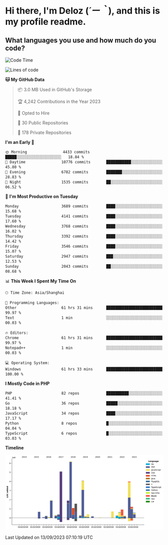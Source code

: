 # **Hi there, I'm Deloz (*´ー｀*), and this is my profile readme.**

## **What languages you use and how much do you code?**

<!--START_SECTION:waka-->
![Code Time](http://img.shields.io/badge/Code%20Time-2%2C380%20hrs%2050%20mins-blue)

![Lines of code](https://img.shields.io/badge/From%20Hello%20World%20I%27ve%20Written-32.9%20million%20lines%20of%20code-blue)

**🐱 My GitHub Data** 

> 📦 3.0 MB Used in GitHub's Storage 
 > 
> 🏆 4,242 Contributions in the Year 2023
 > 
> 💼 Opted to Hire
 > 
> 📜 30 Public Repositories 
 > 
> 🔑 178 Private Repositories 
 > 
**I'm an Early 🐤** 

```text
🌞 Morning                4433 commits        █████░░░░░░░░░░░░░░░░░░░░   18.84 % 
🌆 Daytime                10776 commits       ███████████░░░░░░░░░░░░░░   45.80 % 
🌃 Evening                6782 commits        ███████░░░░░░░░░░░░░░░░░░   28.83 % 
🌙 Night                  1535 commits        ██░░░░░░░░░░░░░░░░░░░░░░░   06.52 % 
```
📅 **I'm Most Productive on Tuesday** 

```text
Monday                   3689 commits        ████░░░░░░░░░░░░░░░░░░░░░   15.68 % 
Tuesday                  4141 commits        ████░░░░░░░░░░░░░░░░░░░░░   17.60 % 
Wednesday                3768 commits        ████░░░░░░░░░░░░░░░░░░░░░   16.02 % 
Thursday                 3392 commits        ████░░░░░░░░░░░░░░░░░░░░░   14.42 % 
Friday                   3546 commits        ████░░░░░░░░░░░░░░░░░░░░░   15.07 % 
Saturday                 2947 commits        ███░░░░░░░░░░░░░░░░░░░░░░   12.53 % 
Sunday                   2043 commits        ██░░░░░░░░░░░░░░░░░░░░░░░   08.68 % 
```


📊 **This Week I Spent My Time On** 

```text
🕑︎ Time Zone: Asia/Shanghai

💬 Programming Languages: 
Other                    61 hrs 31 mins      █████████████████████████   99.97 % 
Text                     1 min               ░░░░░░░░░░░░░░░░░░░░░░░░░   00.03 % 

🔥 Editors: 
Chrome                   61 hrs 31 mins      █████████████████████████   99.97 % 
Notepad++                1 min               ░░░░░░░░░░░░░░░░░░░░░░░░░   00.03 % 

💻 Operating System: 
Windows                  61 hrs 33 mins      █████████████████████████   100.00 % 
```

**I Mostly Code in PHP** 

```text
PHP                      82 repos            ██████████░░░░░░░░░░░░░░░   41.41 % 
Go                       36 repos            █████░░░░░░░░░░░░░░░░░░░░   18.18 % 
JavaScript               34 repos            ████░░░░░░░░░░░░░░░░░░░░░   17.17 % 
Python                   8 repos             █░░░░░░░░░░░░░░░░░░░░░░░░   04.04 % 
TypeScript               6 repos             █░░░░░░░░░░░░░░░░░░░░░░░░   03.03 % 
```



**Timeline**

![Lines of Code chart](https://raw.githubusercontent.com/deloz/deloz/main/assets/bar_graph.png)


 Last Updated on 13/09/2023 07:10:19 UTC
<!--END_SECTION:waka-->
